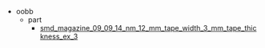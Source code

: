 * oobb
  * part
    * [smd_magazine_09_09_14_nm_12_mm_tape_width_3_mm_tape_thickness_ex_3](oobb/part/smd_magazine_09_09_14_nm_12_mm_tape_width_3_mm_tape_thickness_ex_3)
